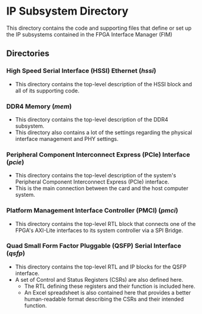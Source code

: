 # IP Subsystem Directory

This directory contains the code and supporting files that define or set up the IP subsystems contained in the  FPGA Interface Manager (FIM)

## Directories

### High Speed Serial Interface (HSSI) Ethernet (***hssi***)
   - This directory contains the top-level description of the HSSI block and all of its supporting code.

### DDR4 Memory (***mem***)
   - This directory contains the top-level description of the DDR4 subsystem.
   - This directory also contains a lot of the settings regarding the physical interface management and PHY settings.

### Peripheral Component Interconnect Express (PCIe) Interface (***pcie***)
   - This directory contains the top-level description of the system's Peripheral Component Interconnect Express (PCIe) interface.
   - This is the main connection between the card and the host computer system.

### Platform Management Interface Controller (PMCI) (***pmci***)
   - This directory contains the top-level RTL block that connects one of the FPGA's AXI-Lite interfaces to its system controller via a SPI Bridge.

### Quad Small Form Factor Pluggable (QSFP) Serial Interface (***qsfp***)
   - This directory contains the top-level RTL and IP blocks for the QSFP interface.
   - A set of Control and Status Registers (CSRs) are also defined here.
      - The RTL defining these registers and their function is included here.
      - An Excel spreadsheet is also contained here that provides a better human-readable format describing the CSRs and their intended function.
